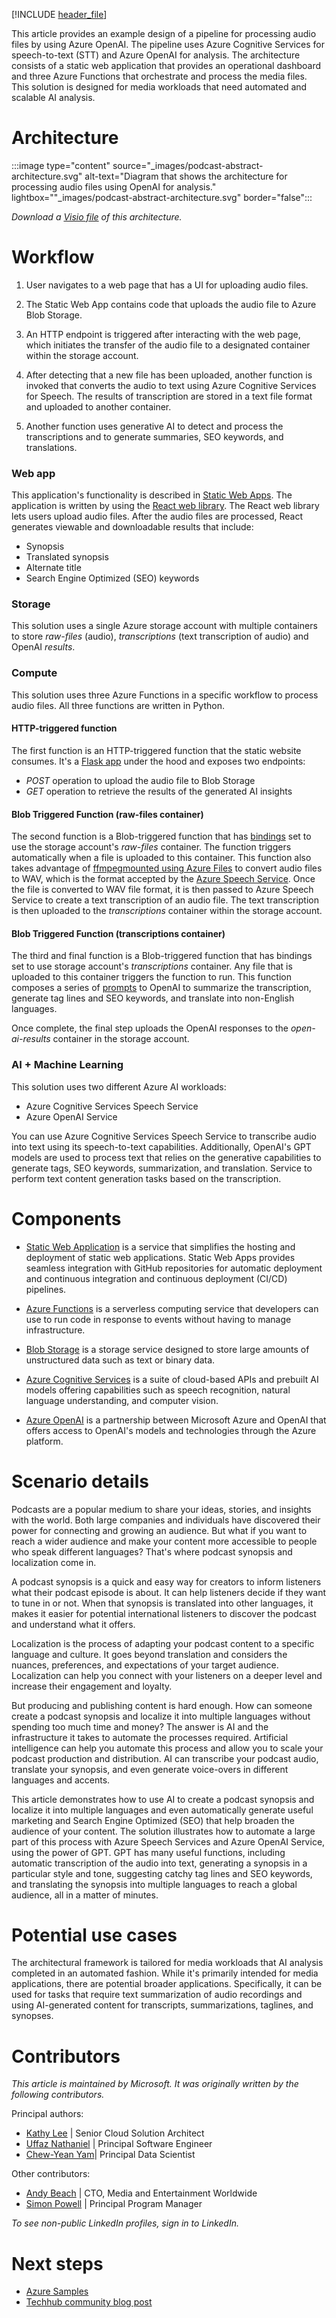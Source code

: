 [!INCLUDE [header_file](../../../includes/sol-idea-header.md)]

This article provides an example design of a pipeline for processing audio files by using Azure OpenAI. The pipeline uses Azure Cognitive Services for speech-to-text (STT) and Azure OpenAI for analysis. The architecture consists of a static web application that provides an operational dashboard and three Azure Functions that orchestrate and process the media files. This solution is designed for media workloads that need automated and scalable AI analysis.

# Architecture

:::image type="content" source="_images/podcast-abstract-architecture.svg" alt-text="Diagram that shows the architecture for processing audio files using OpenAI for analysis." lightbox=""_images/podcast-abstract-architecture.svg" border="false":::

*Download a [Visio file](https://arch-center.azureedge.net/podcast-abstract-architecture.vsdx) of this architecture.*

# Workflow

1. User navigates to a web page that has a UI for uploading audio files.

1. The Static Web App contains code that uploads the audio file to Azure Blob Storage.

1. An HTTP endpoint is triggered after interacting with the web page, which initiates the transfer of the audio file to a designated container within the storage account.

1. After detecting that a new file has been uploaded, another function is invoked that converts the audio to text using Azure Cognitive Services for Speech. The results of transcription are stored in a text file format and uploaded to another container.

1. Another function uses generative AI to detect and process the transcriptions and to generate summaries, SEO keywords, and translations.

### Web app

This application's functionality is described in [Static Web Apps](https://learn.microsoft.com/azure/static-web-apps/). The application is written by using the [React web library](https://react.dev/). The React web library lets users upload audio files. After the audio files are processed, React generates viewable and downloadable results that include:

- Synopsis
- Translated synopsis
- Alternate title
- Search Engine Optimized (SEO) keywords

### Storage

This solution uses a single Azure storage account with multiple containers to store _raw-files_ (audio), _transcriptions_ (text transcription of audio) and OpenAI _results_.

### Compute

This solution uses three Azure Functions in a specific workflow to process audio files. All three functions are written in Python.

#### HTTP-triggered function

The first function is an HTTP-triggered function that the static website consumes. It's a [Flask app](/samples/azure-samples/flask-app-on-azure-functions/azure-functions-python-create-flask-app/) under the hood and exposes two endpoints:

- _POST_ operation to upload the audio file to Blob Storage
- _GET_ operation to retrieve the results of the generated AI insights

#### Blob Triggered Function (raw-files container)

The second function is a Blob-triggered function that has [bindings](/azure/azure-functions/functions-bindings-storage-blob-trigger) set to use the storage account's *raw-files* container. The function triggers automatically when a file is uploaded to this container. This function also takes advantage of [ffmpeg](https://ffmpeg.org/)[mounted using Azure Files](/azure/app-service/configure-connect-to-azure-storage) to convert audio files to WAV, which is the format accepted by the [Azure Speech Service](/products/ai-services/ai-speech). Once the file is converted to WAV file format, it is then passed to Azure Speech Service to create a text transcription of an audio file. The text transcription is then uploaded to the *transcriptions* container within the storage account.

#### Blob Triggered Function (transcriptions container)

The third and final function is a Blob-triggered function that has bindings set to use storage account's *transcriptions* container. Any file that is uploaded to this container triggers the function to run. This function composes a series of [prompts](/azure/ai-services/openai/concepts/prompt-engineering) to OpenAI to summarize the transcription, generate tag lines and SEO keywords, and translate into non-English languages.

Once complete, the final step uploads the OpenAI responses to the *open-ai-results* container in the storage account.

### AI + Machine Learning

This solution uses two different Azure AI workloads:

- Azure Cognitive Services Speech Service
- Azure OpenAI Service

You can use Azure Cognitive Services Speech Service to transcribe audio into text using its speech-to-text capabilities. Additionally, OpenAI's GPT models are used to process text that relies on the generative capabilities to generate tags, SEO keywords, summarization, and translation. Service to perform text content generation tasks based on the transcription.

# Components

- [Static Web Application](/products/app-service/static/) is a service that simplifies the hosting and deployment of static web applications. Static Web Apps provides seamless integration with GitHub repositories for automatic deployment and continuous integration and continuous deployment (CI/CD) pipelines.

- [Azure Functions](/products/functions/) is a serverless computing service that developers can use to run code in response to events without having to manage infrastructure.

- [Blob Storage](/services/storage/blobs/) is a storage service designed to store large amounts of unstructured data such as text or binary data.

- [Azure Cognitive Services](/products/cognitive-services/speech-to-text/) is a suite of cloud-based APIs and prebuilt AI models offering capabilities such as speech recognition, natural language understanding, and computer vision.

- [Azure OpenAI](/products/cognitive-services/openai-service/) is a partnership between Microsoft Azure and OpenAI that offers access to OpenAI's models and technologies through the Azure platform.

# Scenario details

Podcasts are a popular medium to share your ideas, stories, and insights with the world. Both large companies and individuals have discovered their power for connecting and growing an audience. But what if you want to reach a wider audience and make your content more accessible to people who speak different languages? That's where podcast synopsis and localization come in.

A podcast synopsis is a quick and easy way for creators to inform listeners what their podcast episode is about. It can help listeners decide if they want to tune in or not. When that synopsis is translated into other languages, it makes it easier for potential international listeners to discover the podcast and understand what it offers.

Localization is the process of adapting your podcast content to a specific language and culture. It goes beyond translation and considers the nuances, preferences, and expectations of your target audience. Localization can help you connect with your listeners on a deeper level and increase their engagement and loyalty.

But producing and publishing content is hard enough. How can someone create a podcast synopsis and localize it into multiple languages without spending too much time and money? The answer is AI and the infrastructure it takes to automate the processes required. Artificial intelligence can help you automate this process and allow you to scale your podcast production and distribution. AI can transcribe your podcast audio, translate your synopsis, and even generate voice-overs in different languages and accents.

This article demonstrates how to use AI to create a podcast synopsis and localize it into multiple languages and even automatically generate useful marketing and Search Engine Optimized (SEO) that help broaden the audience of your content. The solution illustrates how to automate a large part of this process with Azure Speech Services and Azure OpenAI Service, using the power of GPT. GPT has many useful functions, including automatic transcription of the audio into text, generating a synopsis in a particular style and tone, suggesting catchy tag lines and SEO keywords, and translating the synopsis into multiple languages to reach a global audience, all in a matter of minutes.

# Potential use cases

The architectural framework is tailored for media workloads that AI analysis completed in an automated fashion. While it's primarily intended for media applications, there are potential broader applications. Specifically, it can be used for tasks that require text summarization of audio recordings and using AI-generated content for transcripts, summarizations, taglines, and synopses.

# Contributors

*This article is maintained by Microsoft. It was originally written by the following contributors.*

Principal authors:

- [Kathy Lee](https://www.linkedin.com/in/kathy-lee-she-her-2235a41/) | Senior Cloud Solution Architect
- [Uffaz Nathaniel](https://www.linkedin.com/in/uffaz-nathaniel-85588935/) | Principal Software Engineer
- [Chew-Yean Yam](https://www.linkedin.com/in/cyyam/)| Principal Data Scientist

Other contributors:

- [Andy Beach](https://www.linkedin.com/in/andrewbeach/) | CTO, Media and Entertainment Worldwide
- [Simon Powell](https://www.linkedin.com/in/asbpowell/) | Principal Program Manager

*To see non-public LinkedIn profiles, sign in to LinkedIn.*

# Next steps

- [Azure Samples](https://github.com/Azure-Samples/podcast-synopsis-generation-openai)
- [Techhub community blog post](https://techcommunity.microsoft.com/t5/ai-azure-ai-services-blog/automating-podcast-synopsis-generation-with-azure-openai-gpt/ba-p/3810308)


